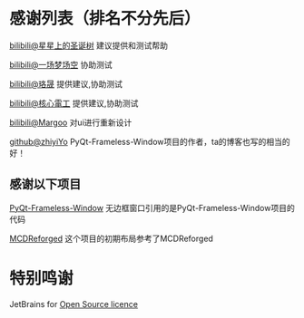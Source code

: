 感谢列表（排名不分先后）
====================================

[bilibili@星星上的圣诞树](https://space.bilibili.com/8222978) 建议提供和测试帮助

[bilibili@一场梦场空](https://space.bilibili.com/309645422) 协助测试

[bilibili@珞晟](https://space.bilibili.com/312714981) 提供建议,协助测试

[bilibili@核心電工](https://space.bilibili.com/25325033) 提供建议,协助测试

[bilibili@Margoo](https://space.bilibili.com/485300628)  对ui进行重新设计

[github@zhiyiYo](https://github.com/zhiyiYo)  PyQt-Frameless-Window项目的作者，ta的博客也写的相当的好！

感谢以下项目
--------------------

[PyQt-Frameless-Window](https://github.com/zhiyiYo/PyQt-Frameless-Window/)  无边框窗口引用的是PyQt-Frameless-Window项目的代码

[MCDReforged](https://github.com/Fallen-Breath/MCDReforged) 这个项目的初期布局参考了MCDReforged

特别鸣谢
====================================

JetBrains for [Open Source licence](https://www.jetbrains.com/zh-cn/community/opensource/#support)
